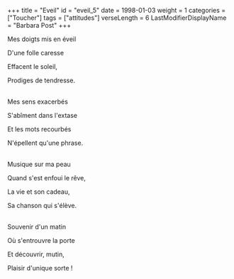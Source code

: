+++
title = "Eveil"
id = "eveil_5"
date = 1998-01-03
weight = 1
categories = ["Toucher"]
tags = ["attitudes"]
verseLength = 6
LastModifierDisplayName = "Barbara Post"
+++

Mes doigts mis en éveil

D'une folle caresse

Effacent le soleil,

Prodiges de tendresse.

 \
Mes sens exacerbés

S'abîment dans l'extase

Et les mots recourbés

N'épellent qu'une phrase.

 \
Musique sur ma peau

Quand s'est enfoui le rêve,

La vie et son cadeau,

Sa chanson qui s'élève.

 \
Souvenir d'un matin

Où s'entrouvre la porte

Et découvrir, mutin,

Plaisir d'unique sorte !
